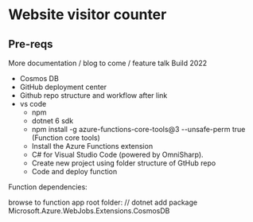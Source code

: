 # Website visitor counter

## Pre-reqs

More documentation / blog to come / feature talk Build 2022

- Cosmos DB
- GitHub deployment center
- Github repo structure and workflow after link
- vs code
    - npm
    - dotnet 6 sdk
    - npm install -g azure-functions-core-tools@3 --unsafe-perm true (Function core tools)
    - Install the Azure Functions extension
    - C# for Visual Studio Code (powered by OmniSharp).
    - Create new project using folder structure of GtHub repo
    - Code and deploy function

Function dependencies:

browse to function app root folder: // dotnet add package Microsoft.Azure.WebJobs.Extensions.CosmosDB
